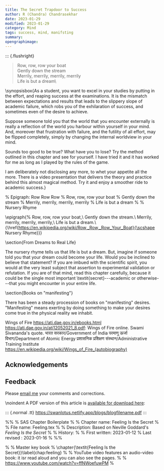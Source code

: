 ```yaml
---
title: The Secret Trapdoor to Success
author: R (Chandra) Chandrasekhar
date: 2023-01-29
modified: 2023-01-29
category: Mind
tags: success, mind, manifsting
summary:
opengraphimage:
---
```


::: {.flushright}
>Row, row, row your boat\
Gently down the stream\
Merrily, merrily, merrily, merrily\
Life is but a dream\



\synopsisbox{As a student, you want to excel in your studies by putting in the effort, and reaping success at the examinations. It is the mismatch between expectations and results that leads to the slippery slope of academic failure, which robs you of the exhilaration of success, and sometimes even of the desire to achieve.

Suppose someone told you that the world that you encounter externally is really a reflection of the world you harbour within yourself in your mind. And, moreover that frustration with failure, and the futility of all effort, may be flipped completely, simply by changing the internal worldview in your mind.

Sounds too good to be true? What have you to lose? Try the method outlined in this chapter and see for yourself. I have tried it and it has worked for me as long as I played by the rules of the game.

I am deliberately not disclosing any more, to whet your appetite all the more. There is a video presentation that delivers the theory and practice behind this almost magical method. Try it and enjoy a smoother ride to academic success.}

% Epigraph: Row Row Row
% Row, row, row your boat
% Gently down the stream
% Merrily, merrily, merrily, merrily
% Life is but a dream
%
% Nursery Rhyme

\epigraph{%
Row, row, row your boat,\\
Gently down the stream.\\
Merrily, merrily, merrily, merrily,\\
Life is but a dream.\\
{\href{https://en.wikipedia.org/wiki/Row,_Row,_Row_Your_Boat}{\scshape Nursery Rhyme}}}

\section{From Dreams to Real Life}

The nursery rhyme tells us that life is but a dream. But, imagine if someone told you that your dream could become your life. Would you be inclined to believe that statement? If you are imbued with the scientific spirit, you would at the very least subject that assertion to experimental validation or refutation. If you are of that mind, read this chapter carefully, because it could be the single most important \textit{secret}---academic or otherwise---that you might encounter in your entire life.

\section{Books on "manifesting"}

There has been a steady procession of books on "manifesting" desires. "Manifesting" means exerting by doing  something to make your desires come true in the physical reality we inhabit.


Wings of Fire
https://ati.dae.gov.in/ebooks.html
https://ati.dae.gov.in/ati12052021_8.pdf: Wings of Fire online. Swami Sivananda's quote.
भारत सरकार/Government of India
परमाणु ऊर्जा विभाग/Department of Atomic Energy
प्रशासनिक प्रशिक्षण संस्‍थान/Administrative Training Institute
https://en.wikipedia.org/wiki/Wings_of_Fire_(autobiography)



## Acknowledgements

## Feedback

Please [email me](mailto:feedback.swanlotus@gmail.com) your comments and
corrections.

\noindent A PDF version of this article is [available for download here]({attach}./blogfilename.pdf):

::: {.normal .tt}
<https://swanlotus.netlify.app/blogs/blogfilename.pdf>
:::


%%
% SAS Chapter Boilerplate
%
% Chapter name:	Feeling Is the Secret
%
% File name: Feeling.tex
%
% Description: Based on Neville Goddard's _Feeling Is the Secret_
%
% History:
%
% First written: 2023-01-12
% Last revised : 2023-01-16
%
%%

%
% Master key book
%
\chapter{\textit{Feeling Is the Secret}}\label{chap:feeling}
%
% YouTube video features an audio-video book: it isr read aloud and you can also see the pages.
%
% https://www.youtube.com/watch?v=ffNWoefuwPM
%
